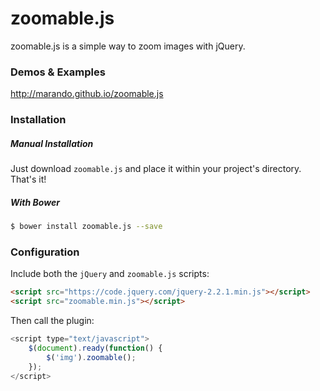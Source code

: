 **zoomable.js**
===============
zoomable.js is a simple way to zoom images with jQuery.

### Demos & Examples
http://marando.github.io/zoomable.js


### Installation
##### Manual Installation
Just download `zoomable.js` and place it within your project's directory. That's it!
##### With Bower
```bash
$ bower install zoomable.js --save
```

### Configuration

Include both the `jQuery` and `zoomable.js` scripts:
```html
<script src="https://code.jquery.com/jquery-2.2.1.min.js"></script>
<script src="zoomable.min.js"></script>
```
Then call the plugin:
```javascript
<script type="text/javascript">
	$(document).ready(function() {
		$('img').zoomable();
	});
</script>	
```



